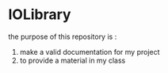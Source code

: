 # IOLibrary
the purpose of this repository is :
  1. make a valid documentation for my project
  2. to provide a material in my class
  
